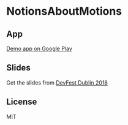 # NotionsAboutMotions

App
----

[Demo app on Google Play](https://play.google.com/store/apps/details?id=com.mauricegavin.notionsaboutmotions)


Slides
----

Get the slides from [DevFest Dublin 2018](https://drive.google.com/file/d/1A1tGLt2Cs5kuQH5xhv3RWuFZzeoHxADx/view?usp=sharing)


License
----

MIT
